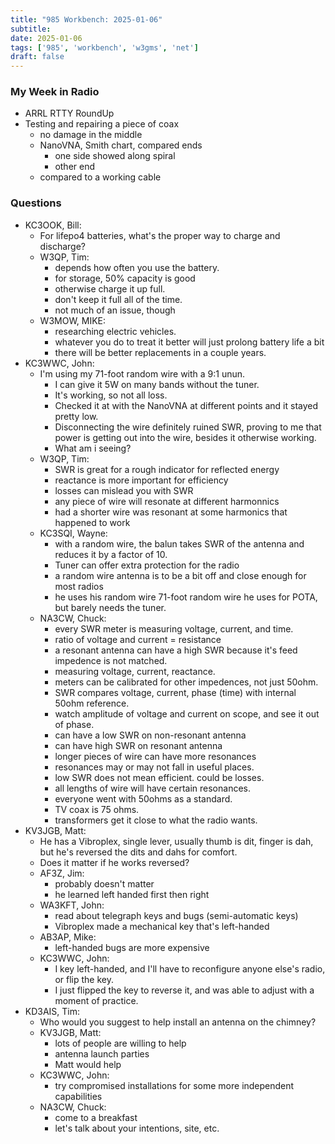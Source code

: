 ```yaml
---
title: "985 Workbench: 2025-01-06"
subtitle:
date: 2025-01-06
tags: ['985', 'workbench', 'w3gms', 'net']
draft: false
---
```


### My Week in Radio
- ARRL RTTY RoundUp
- Testing and repairing a piece of coax
  - no damage in the middle
  - NanoVNA, Smith chart, compared ends
    - one side showed  along spiral
    - other end
  - compared to a working cable
### Questions
- KC3OOK, Bill:
  - For lifepo4 batteries, what's the proper way to charge and discharge?
  - W3QP, Tim:
    - depends how often you use the battery.
    - for storage, 50% capacity is good
    - otherwise charge it up full.
    - don't keep it full all of the time.
    - not much of an issue, though
  - W3MOW, MIKE:
    - researching electric vehicles.
    - whatever you do to treat it better will just prolong battery life a bit
    - there will be better replacements in a couple years.
- KC3WWC, John:
  - I'm using my 71-foot random wire with a 9:1 unun.
    - I can give it 5W on many bands without the tuner.
    - It's working, so not all loss.
    - Checked it at with the NanoVNA at different points
      and it stayed pretty low.
    - Disconnecting the wire definitely ruined SWR,
      proving to me that power is getting out into the wire,
      besides it otherwise working.
    - What am i seeing?
  - W3QP, Tim:
    - SWR is great for a rough indicator for reflected energy
    - reactance is more important for efficiency
    - losses can mislead you with SWR
    - any piece of wire will resonate at different harmonnics
    - had a shorter wire was resonant at some harmonics that happened to work
  - KC3SQI, Wayne:
    - with a random wire,
      the balun takes SWR of the antenna
      and reduces it by a factor of 10.
    - Tuner can offer extra protection for the radio
    - a random wire antenna is to be a bit off and close enough for most radios
    - he uses his random wire 71-foot random wire he uses for POTA,
      but barely needs the tuner.
  - NA3CW, Chuck:
    - every SWR meter is measuring voltage, current, and time.
    - ratio of voltage and current = resistance
    - a resonant antenna can have a high SWR
      because it's feed impedence is not matched.
    - measuring voltage, current, reactance.
    - meters can be calibrated for other impedences, not just 50ohm.
    - SWR compares voltage, current, phase (time) with internal 50ohm reference.
    - watch amplitude of voltage and current on scope,
      and see it out of phase.
    - can have a low SWR on non-resonant antenna
    - can have high SWR on resonant antenna
    - longer pieces of wire can have more resonances
    - resonances may or may not fall in useful places.
    - low SWR does not mean efficient. could be losses.
    - all lengths of wire will have certain resonances.
    - everyone went with 50ohms as a standard.
    - TV coax is 75 ohms.
    - transformers get it close to what the radio wants.
- KV3JGB, Matt:
  - He has a Vibroplex, single lever,
    usually thumb is dit, finger is dah,
    but he's reversed the dits and dahs for comfort.
  - Does it matter if he works reversed?
  - AF3Z, Jim:
    - probably doesn't matter
    - he learned left handed first then right
  - WA3KFT, John:
    - read about telegraph keys and bugs (semi-automatic keys)
    - Vibroplex made a mechanical key that's left-handed
  - AB3AP, Mike:
    - left-handed bugs are more expensive
  - KC3WWC, John:
    - I key left-handed,
      and I'll have to reconfigure anyone else's radio,
      or flip the key.
    - I just flipped the key to reverse it,
      and was able to adjust with a moment of practice.
- KD3AIS, Tim:
  - Who would you suggest to help install an antenna on the chimney?
  - KV3JGB, Matt:
    - lots of people are willing to help
    - antenna launch parties
    - Matt would help
  - KC3WWC, John:
    - try compromised installations for some more independent capabilities
  - NA3CW, Chuck:
    - come to a breakfast
    - let's talk about your intentions, site, etc.

<!--more-->
